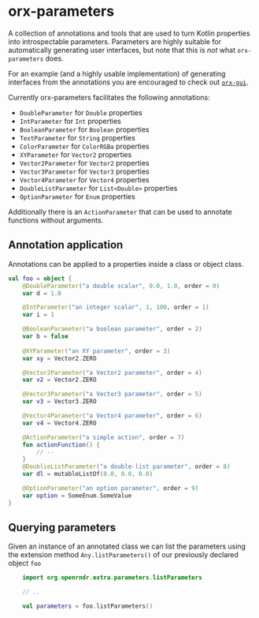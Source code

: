 # orx-parameters

A collection of annotations and tools that are used to turn Kotlin properties into introspectable parameters. Parameters 
are highly suitable for automatically generating user interfaces, but note that this is _not_ what `orx-parameters` does.

For an example (and a highly usable implementation) of generating interfaces from the annotations you are encouraged to check out [`orx-gui`](../orx-gui/README.md). 

Currently orx-parameters facilitates the following annotations:

 - `DoubleParameter` for `Double` properties
 - `IntParameter` for `Int` properties
 - `BooleanParameter` for `Boolean` properties
 - `TextParameter` for `String` properties
 - `ColorParameter` for `ColorRGBa` properties
 - `XYParameter` for `Vector2` properties
 - `Vector2Parameter`  for `Vector2` properties
 - `Vector3Parameter` for `Vector3` properties
 - `Vector4Parameter` for `Vector4` properties
 - `DoubleListParameter` for `List<Double>` properties
 - `OptionParameter` for `Enum` properties

Additionally there is an `ActionParameter` that can be used to annotate functions without arguments.

## Annotation application

Annotations can be applied to a properties inside a class or object class.

```kotlin
val foo = object {
    @DoubleParameter("a double scalar", 0.0, 1.0, order = 0)
    var d = 1.0

    @IntParameter("an integer scalar", 1, 100, order = 1)
    var i = 1

    @BooleanParameter("a boolean parameter", order = 2)
    var b = false
    
    @XYParameter("an XY parameter", order = 3)
    var xy = Vector2.ZERO

    @Vector2Parameter("a Vector2 parameter", order = 4)
    var v2 = Vector2.ZERO

    @Vector3Parameter("a Vector3 parameter", order = 5)
    var v3 = Vector3.ZERO

    @Vector4Parameter("a Vector4 parameter", order = 6)
    var v4 = Vector4.ZERO

    @ActionParameter("a simple action", order = 7)
    fun actionFunction() {
        // -- 
    }
    @DoublieListParameter("a double-list parameter", order = 8)
    var dl = mutableListOf(0.0, 0.0, 0.0)

    @OptionParameter("an option parameter", order = 9)
    var option = SomeEnum.SomeValue
}
```

## Querying parameters

Given an instance of an annotated class we can list the parameters using the extension method 
`Any.listParameters()` of our previously declared object `foo` 

```kotlin
    import org.openrndr.extra.parameters.listParameters

    // ..

    val parameters = foo.listParameters()
```

